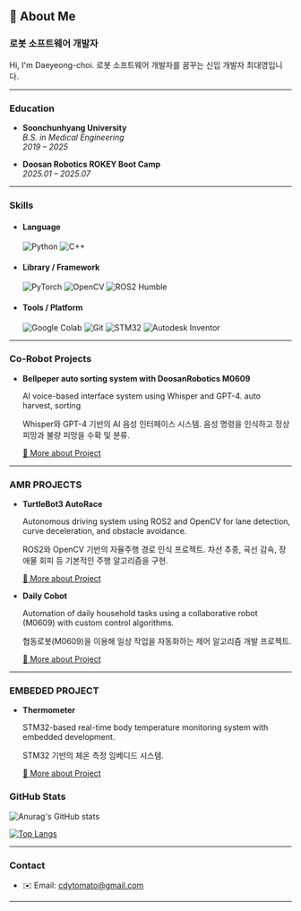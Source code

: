 ## 👋 About Me

### 로봇 소프트웨어 개발자

Hi, I'm Daeyeong-choi. 
로봇 소프트웨어 개발자를 꿈꾸는 신입 개발자 최대영입니다. 

---

### Education

- **Soonchunhyang University**  
  *B.S. in Medical Engineering*  
  *2019 – 2025*
  
- **Doosan Robotics ROKEY Boot Camp**  
  *2025.01 – 2025.07*
  
---

### Skills

- #### Language  
  ![Python](https://img.shields.io/badge/Python-3776AB?style=for-the-badge&logo=python&logoColor=white)  ![C++](https://img.shields.io/badge/C++-00599C?style=for-the-badge&logo=cplusplus&logoColor=white)
   
- #### Library / Framework  
  ![PyTorch](https://img.shields.io/badge/PyTorch-EE4C2C?style=for-the-badge&logo=pytorch&logoColor=white)  ![OpenCV](https://img.shields.io/badge/OpenCV-5C3EE8?style=for-the-badge&logo=opencv&logoColor=white)  ![ROS2 Humble](https://img.shields.io/badge/ROS2_Humble-22314E?style=for-the-badge&logo=ros&logoColor=white)


- #### Tools / Platform  
  ![Google Colab](https://img.shields.io/badge/Colab-F9AB00?style=for-the-badge&logo=googlecolab&logoColor=white)  ![Git](https://img.shields.io/badge/Git-F05032?style=for-the-badge&logo=git&logoColor=white)  ![STM32](https://img.shields.io/badge/STM32-03234B?style=for-the-badge&logo=stmicroelectronics&logoColor=white)  ![Autodesk Inventor](https://img.shields.io/badge/Autodesk_Inventor-0696D7?style=for-the-badge&logo=autodesk&logoColor=white)

 
---


### Co-Robot Projects

- **Bellpeper auto sorting system with DoosanRobotics M0609**
  
  AI voice-based interface system using Whisper and GPT-4. auto harvest, sorting
  
  Whisper와 GPT-4 기반의 AI 음성 인터페이스 시스템. 음성 명령을 인식하고 정상 피망과 불량 피망을 수확 및 분류.
  
  [🔗 More about Project]()


---  


### AMR PROJECTS

- **TurtleBot3 AutoRace**
  
  Autonomous driving system using ROS2 and OpenCV for lane detection, curve deceleration, and obstacle avoidance.
  
  ROS2와 OpenCV 기반의 자율주행 경로 인식 프로젝트. 차선 추종, 곡선 감속, 장애물 회피 등 기본적인 주행 알고리즘을 구현.
  
  [🔗 More about Project](https://github.com/MS0621/turtlebot3_autorace)

  


- **Daily Cobot**
  
  Automation of daily household tasks using a collaborative robot (M0609) with custom control algorithms.
  
  협동로봇(M0609)을 이용해 일상 작업을 자동화하는 제어 알고리즘 개발 프로젝트.
  
  [🔗 More about Project](https://github.com/MS0621/Daily_Cobot)


---


### EMBEDED PROJECT


- **Thermometer**

  STM32-based real-time body temperature monitoring system with embedded development.
  
  STM32 기반의 체온 측정 임베디드 시스템.
  
  [🔗 More about Project]()

  
### GitHub Stats

![Anurag's GitHub stats](https://github-readme-stats.vercel.app/api?username=MS0621&show_icons=true&theme=dark)

[![Top Langs](https://github-readme-stats.vercel.app/api/top-langs/?username=MS0621&theme=dark)](https://github.com/MS0621/github-readme-stats)

---

### Contact

- ✉️ Email: cdytomato@gmail.com  


---
